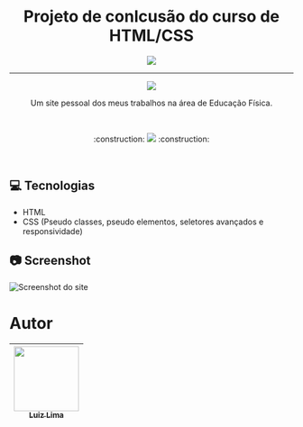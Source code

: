 <h1 align="center"> Projeto de conlcusão do curso de HTML/CSS </h1>

<p align="center"> <img src="https://images2.imgbox.com/a8/1f/8NtoFZ3k_o.jpg"> </p>

<hr>

<p align="center"> <img src="https://images2.imgbox.com/e2/35/tkKBOQDw_o.jpg"> </p>

<p align="center"> Um site pessoal dos meus trabalhos na área de Educação Física. </p>

<br>

<p align="center">
:construction: 
<img src="http://img.shields.io/static/v1?label=STATUS&message=EM%20DESENVOLVIMENTO&color=GREEN&style=for-the-badge"/> 
:construction:
</p>

<br>

## :computer: Tecnologias
* HTML
* CSS (Pseudo classes, pseudo elementos, seletores avançados e responsividade)

## :camera: Screenshot
![Screenshot do site](https://images2.imgbox.com/f4/d6/c6ulsR9Q_o.png)

# Autor

| [<img src="https://avatars.githubusercontent.com/u/109322803?v=4" width=115><br><sub>Luiz Lima</sub>](https://github.com/ZickDev) | 
| ------------- |
